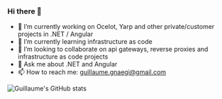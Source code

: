 ### Hi there 👋

- 🔭 I’m currently working on Ocelot, Yarp and other private/customer projects in .NET / Angular
- 🌱 I’m currently learning infrastructure as code
- 👯 I’m looking to collaborate on api gateways, reverse proxies and infrastructure as code projects
- 💬 Ask me about .NET and Angular
- 📫 How to reach me: guillaume.gnaegi@gmail.com
  
![Guillaume's GitHub stats](https://github-readme-stats.vercel.app/api?username=ggnaegi&show_icons=true&theme=highcontrast)

